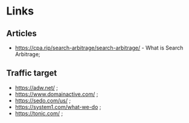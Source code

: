 # Links

## Articles

- https://cpa.rip/search-arbitrage/search-arbitrage/ - What is Search Arbitrage;


## Traffic target

- https://adw.net/ ;
- https://www.domainactive.com/ ;
- https://sedo.com/us/ ;
- https://system1.com/what-we-do ;
- https://tonic.com/ ;